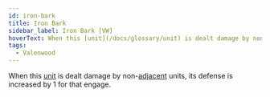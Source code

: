 ```yaml
---
id: iron-bark
title: Iron Bark
sidebar_label: Iron Bark [VW]
hoverText: When this [unit](/docs/glossary/unit) is dealt damage by non-[adjacent](/docs/glossary/adjacent) units, its defense is increased by 1 for that engage.
tags:
  - Valenwood
---
```


When this [unit](/docs/glossary/unit) is dealt damage by non-[adjacent](/docs/glossary/adjacent) units, its defense is increased by 1 for that engage.
